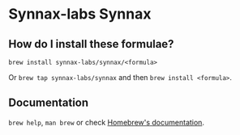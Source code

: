 # Synnax-labs Synnax

## How do I install these formulae?

`brew install synnax-labs/synnax/<formula>`

Or `brew tap synnax-labs/synnax` and then `brew install <formula>`.

## Documentation

`brew help`, `man brew` or check [Homebrew's documentation](https://docs.brew.sh).
